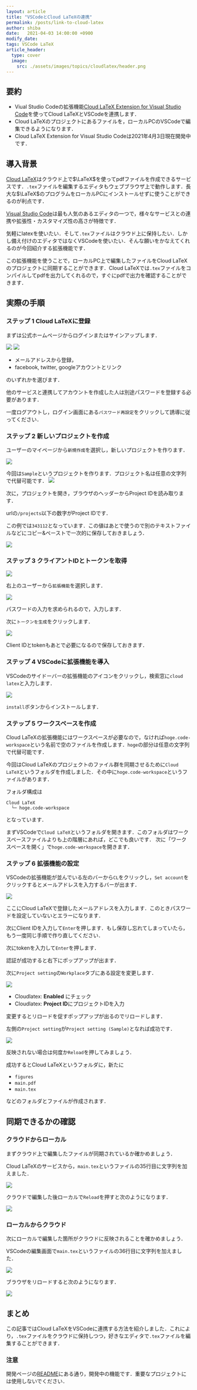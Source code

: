 ```yaml
---
layout: article
title: "VSCodeとCloud LaTeXの連携"
permalink: /posts/link-to-cloud-latex
author: shiba
date:   2021-04-03 14:00:00 +0900
modify_date: 
tags: VSCode LaTeX
article_header:
  type: cover
  image:
    src: ./assets/images/topics/cloudlatex/header.png
---
```


## 要約

- Viual Studio Codeの拡張機能[Cloud LaTeX Extension for Visual Studio Code](https://github.com/cloudlatex-team/cloudlatex-vscode-extension)を使ってCloud LaTeXとVSCodeを連携します．
- Cloud LaTeXのプロジェクトにあるファイルを，ローカルPCのVSCodeで編集できるようになります．
- Cloud LaTeX Extension for Visual Studio Codeは2021年4月3日現在開発中です．

## 導入背景

[Cloud LaTeX](https://cloudlatex.io/)はクラウド上で$\LaTeX$を使ってpdfファイルを作成できるサービスです．`.tex`ファイルを編集するエディタもウェブブラウザ上で動作します．長大な$\LaTeX$のプログラムをローカルPCにインストールせずに使うことができるのが利点です．

[Visual Studio Code](https://azure.microsoft.com/ja-jp/products/visual-studio-code/)は最も人気のあるエディタの一つで，様々なサービスとの連携や拡張性・カスタマイズ性の高さが特徴です．

気軽にlatexを使いたい．そして`.tex`ファイルはクラウド上に保持したい．しかし備え付けのエディタではなくVSCodeを使いたい．そんな願いをかなえてくれるのが今回紹介する拡張機能です．


この拡張機能を使うことで，ローカルPC上で編集したファイルをCloud LaTeXのプロジェクトに同期することができます．Cloud LaTeXでは`.tex`ファイルをコンパイルしてpdfを出力してくれるので，すぐにpdfで出力を確認することができます．

## 実際の手順

### ステップ 1 Cloud LaTeXに登録

まずは公式ホームページからログインまたはサインアップします．

![](https://raw.githubusercontent.com/ynu-math/ynu-math.github.io/gh-pages/assets/images/topics/cloudlatex/cloud-latex-entry.png)
![](https://raw.githubusercontent.com/ynu-math/ynu-math.github.io/gh-pages/assets/images/topics/cloudlatex/cloud-latex-login.png)

- メールアドレスから登録，
- facebook, twitter, googleアカウントとリンク

のいずれかを選びます．

他のサービスと連携してアカウントを作成した人は別途パスワードを登録する必要があります．

一度ログアウトし，ログイン画面にある`パスワード再設定`をクリックして誘導に従ってください．

### ステップ 2 新しいプロジェクトを作成

ユーザーのマイページから`新規作成`を選択し，新しいプロジェクトを作ります．

![](https://raw.githubusercontent.com/ynu-math/ynu-math.github.io/gh-pages/assets/images/topics/cloudlatex/cloud-latex-new-project-button.png)

今回は`Sample`というプロジェクトを作ります．プロジェクト名は任意の文字列で代替可能です．
![](https://raw.githubusercontent.com/ynu-math/ynu-math.github.io/gh-pages/assets/images/topics/cloudlatex/cloud-latex-new-project.png)

次に，プロジェクトを開き，ブラウザのヘッダーからProject IDを読み取ります．

urlの`/projects`以下の数字がProject IDです．

この例では`343112`となっています．この値はあとで使うので別のテキストファイルなどにコピー&ペーストで一次的に保存しておきましょう．

![](https://raw.githubusercontent.com/ynu-math/ynu-math.github.io/gh-pages/assets/images/topics/cloudlatex/cloud-latex-project-url.png)

### ステップ 3 クライアントIDとトークンを取得

![](https://raw.githubusercontent.com/ynu-math/ynu-math.github.io/gh-pages/assets/images/topics/cloudlatex/cloud-latex-extention.png)

右上のユーザーから`拡張機能`を選択します．

![](https://raw.githubusercontent.com/ynu-math/ynu-math.github.io/gh-pages/assets/images/topics/cloudlatex/cloud-latex-generate-token.png)

パスワードの入力を求められるので，入力します．

次に`トークンを生成`をクリックします．

![](https://raw.githubusercontent.com/ynu-math/ynu-math.github.io/gh-pages/assets/images/topics/cloudlatex/cloud-latex-token.png)

Client IDとtokenもあとで必要になるので保存しておきます．


### ステップ 4 VSCodeに拡張機能を導入

VSCodeのサイドーバーの拡張機能のアイコンをクリックし，検索窓に`cloud latex`と入力します．

![](https://raw.githubusercontent.com/ynu-math/ynu-math.github.io/gh-pages/assets/images/topics/cloudlatex/cloud-latex-vscode-sidebar.png)


`install`ボタンからインストールします．

### ステップ 5 ワークスペースを作成

Cloud LaTeXの拡張機能にはワークスペースが必要なので，なければ`hoge.code-workspace`という名前で空のファイルを作成します．`hoge`の部分は任意の文字列で代替可能です．

今回はCloud LaTeXのプロジェクトのファイル群を同期させるために```Cloud LaTeX```というフォルダを作成しました．その中に`hoge.code-workspace`というファイルがあります．

フォルダ構成は
```
Cloud LaTeX
  └─ hoge.code-workspace
```
となっています．

まずVSCodeで`Cloud LaTeX`というフォルダを開きます．このフォルダはワークスペースファイルよりも上の階層にあれば，どこでも良いです．
次に「ワークスペースを開く」で`hoge.code-workspace`を開きます．

### ステップ 6 拡張機能の設定

VSCodeの拡張機能が並んでいる左のバーから`CL`をクリックし，`Set account`をクリックするとメールアドレスを入力するバーが出ます．

![](https://raw.githubusercontent.com/ynu-math/ynu-math.github.io/gh-pages/assets/images/topics/cloudlatex/cloud-latex-vscode-setting.png)


ここにCloud LaTeXで登録したメールアドレスを入力します．このときパスワードを設定していないとエラーになります．

次にClient IDを入力して`Enter`を押します．もし保存し忘れてしまっていたら，もう一度同じ手順で作り直してください．

次にtokenを入力して`Enter`を押します．

認証が成功すると右下にポップアップが出ます．

次に`Project setting`の`Workplace`タブにある設定を変更します．

![](https://raw.githubusercontent.com/ynu-math/ynu-math.github.io/gh-pages/assets/images/topics/cloudlatex/cloud-latex-vscode-projectsetting.png)

- Cloudlatex: **Enabled** にチェック
- Cloudlatex: **Project ID**にプロジェクトIDを入力

変更するとリロードを促すポップアップが出るのでリロードします．

左側の`Project setting`が`Project setting (Sample)`となれば成功です．

![](https://raw.githubusercontent.com/ynu-math/ynu-math.github.io/gh-pages/assets/images/topics/cloudlatex/cloud-latex-vscode-success.png)

反映されない場合は何度か`Reload`を押してみましょう．

成功するとCloud LaTeXというフォルダに，新たに

- `figures`
- `main.pdf`
- `main.tex`

などのフォルダとファイルが作成されます．

## 同期できるかの確認

### クラウドからローカル

まずクラウド上で編集したファイルが同期されているか確かめましょう．

Cloud LaTeXのサービスから，`main.tex`というファイルの35行目に文字列を加えました．

![](https://raw.githubusercontent.com/ynu-math/ynu-math.github.io/gh-pages/assets/images/topics/cloudlatex/cloud-latex-cloud-change.png)

クラウドで編集した後ローカルで`Reload`を押すと次のようになります．

![](https://raw.githubusercontent.com/ynu-math/ynu-math.github.io/gh-pages/assets/images/topics/cloudlatex/cloud-latex-cloud-check-2.png)

### ローカルからクラウド

次にローカルで編集した箇所がクラウドに反映されることを確かめましょう．

VSCodeの編集画面で`main.tex`というファイルの36行目に文字列を加えました．

![](https://raw.githubusercontent.com/ynu-math/ynu-math.github.io/gh-pages/assets/images/topics/cloudlatex/cloud-latex-local-change.png)

ブラウザをリロードすると次のようになります．

![](https://raw.githubusercontent.com/ynu-math/ynu-math.github.io/gh-pages/assets/images/topics/cloudlatex/cloud-latex-cloud-check.png)


## まとめ

この記事ではCloud LaTeXをVSCodeに連携する方法を紹介しました．これにより，`.tex`ファイルをクラウドに保持しつつ，好きなエディタで`.tex`ファイルを編集することができます．

### 注意

開発ページの[README](https://github.com/cloudlatex-team/cloudlatex-vscode-extension/blob/master/docs/README_ja.md)にある通り，開発中の機能です．重要なプロジェクトには使用しないでください．
